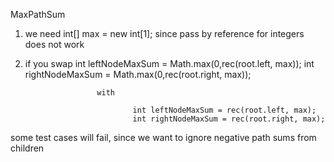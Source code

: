 MaxPathSum

1. we need int[] max = new int[1]; since pass by reference for integers does not work
2. if you swap         int leftNodeMaxSum = Math.max(0,rec(root.left, max));
                       int rightNodeMaxSum = Math.max(0,rec(root.right, max));
                       
                       with
                       
                               int leftNodeMaxSum = rec(root.left, max);
                               int rightNodeMaxSum = rec(root.right, max);
                               
some test cases will fail, since we want to ignore negative path sums from children 